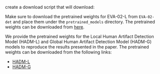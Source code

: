 
create a download script that will download:

Make sure to download the pretrained weights for EVA-02-L from ``EVA-02-det`` and place them under the `pretrained_models` directory. The pretrained weights can be downloaded from [here](https://huggingface.co/Yuxin-CV/EVA-02/blob/main/eva02/det/eva02_L_coco_det_sys_o365.pth).

We provide the pretrained weights for the Local Human Artifact Detection Model (HADM-L) and Global Human Artifact Detection Model (HADM-G) models to reproduce the results presented in the paper. The pretrained weights can be downloaded from the following links:
- [HADM-L](https://www.dropbox.com/scl/fi/zwasvod906x1akzinnj3i/HADM-L_0249999.pth?rlkey=bqz5517tm8yt8l6ngzne4xejx&st=k1a1gzph&dl=0)
- [HADM-G](https://www.dropbox.com/scl/fi/bzj1m8p4cvm2vg4mai6uj/HADM-G_0249999.pth?rlkey=813x6wraigivc6qx02aut9p2r&st=n8rnb47r&dl=0)